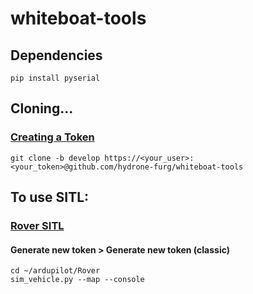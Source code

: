 # whiteboat-tools

## Dependencies
```
pip install pyserial
```

## Cloning...
### [Creating a Token](https://github.com/settings/tokens)
```
git clone -b develop https://<your_user>:<your_token>@github.com/hydrone-furg/whiteboat-tools
```

## To use SITL:
### [Rover SITL](https://ardupilot.org/dev/docs/rover-sitlmavproxy-tutorial.html)
#### Generate new token > Generate new token (classic)
```
cd ~/ardupilot/Rover
sim_vehicle.py --map --console
```
